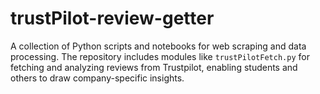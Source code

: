 # trustPilot-review-getter
A collection of Python scripts and notebooks for web scraping and data processing. The repository includes modules like `trustPilotFetch.py` for fetching and analyzing reviews from Trustpilot, enabling students and others to draw company-specific insights.
